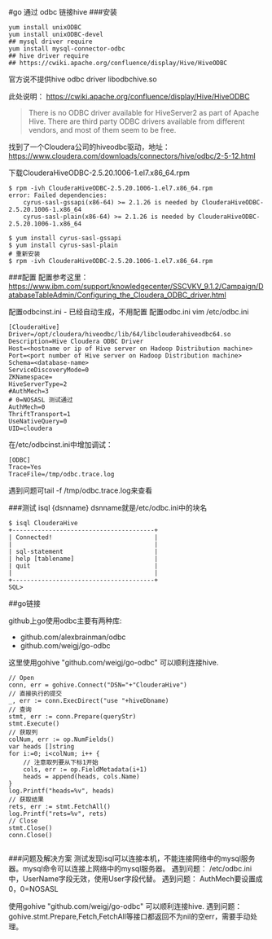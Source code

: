 #go 通过 odbc 链接hive
###安装
```
yum install unixODBC
yum install unixODBC-devel
## mysql driver require
yum install mysql-connector-odbc
## hive driver require
## https://cwiki.apache.org/confluence/display/Hive/HiveODBC
```
官方说不提供hive odbc driver libodbchive.so

此处说明： https://cwiki.apache.org/confluence/display/Hive/HiveODBC
> There is no ODBC driver available for HiveServer2 as part of Apache Hive. There are third party ODBC drivers available from different vendors, and most of them seem to be free.

找到了一个Cloudera公司的hiveodbc驱动，地址：
https://www.cloudera.com/downloads/connectors/hive/odbc/2-5-12.html

下载ClouderaHiveODBC-2.5.20.1006-1.el7.x86_64.rpm
```
$ rpm -ivh ClouderaHiveODBC-2.5.20.1006-1.el7.x86_64.rpm
error: Failed dependencies:
    cyrus-sasl-gssapi(x86-64) >= 2.1.26 is needed by ClouderaHiveODBC-2.5.20.1006-1.x86_64
    cyrus-sasl-plain(x86-64) >= 2.1.26 is needed by ClouderaHiveODBC-2.5.20.1006-1.x86_64

$ yum install cyrus-sasl-gssapi
$ yum install cyrus-sasl-plain
# 重新安装
$ rpm -ivh ClouderaHiveODBC-2.5.20.1006-1.el7.x86_64.rpm

```
###配置
配置参考这里：
https://www.ibm.com/support/knowledgecenter/SSCVKV_9.1.2/Campaign/DatabaseTableAdmin/Configuring_the_Cloudera_ODBC_driver.html

配置odbcinst.ini - 已经自动生成，不用配置
配置odbc.ini
vim /etc/odbc.ini
```
[ClouderaHive]
Driver=/opt/cloudera/hiveodbc/lib/64/libclouderahiveodbc64.so
Description=Hive Cloudera ODBC Driver
Host=<hostname or ip of Hive server on Hadoop Distribution machine> 
Port=<port number of Hive server on Hadoop Distribution machine> 
Schema=<database-name>
ServiceDiscoveryMode=0
ZKNamespace=
HiveServerType=2
#AuthMech=3
# 0=NOSASL 测试通过
AuthMech=0
ThriftTransport=1
UseNativeQuery=0
UID=cloudera
```
在/etc/odbcinst.ini中增加调试：
```
[ODBC]
Trace=Yes
TraceFile=/tmp/odbc.trace.log
```
遇到问题可tail -f /tmp/odbc.trace.log来查看

###测试
isql {dsnname} 
dsnname就是/etc/odbc.ini中的块名
```
$ isql ClouderaHive
+---------------------------------------+
| Connected!                            |
|                                       |
| sql-statement                         |
| help [tablename]                      |
| quit                                  |
|                                       |
+---------------------------------------+
SQL>
```

##go链接

github上go使用odbc主要有两种库:
- github.com/alexbrainman/odbc
- github.com/weigj/go-odbc


这里使用gohive "github.com/weigj/go-odbc" 可以顺利连接hive.


```
// Open
conn, err = gohive.Connect("DSN="+"ClouderaHive")
// 直接执行的提交
_, err := conn.ExecDirect("use "+hiveDbname)
// 查询
stmt, err := conn.Prepare(queryStr)
stmt.Execute()
// 获取列
colNum, err := op.NumFields()
var heads []string
for i:=0; i<colNum; i++ {
    // 注意取列要从下标1开始
    cols, err := op.FieldMetadata(i+1)
    heads = append(heads, cols.Name)
}
log.Printf("heads=%v", heads)
// 获取结果
rets, err := stmt.FetchAll()
log.Printf("rets=%v", rets)
// Close
stmt.Close()
conn.Close()


```

###问题及解决方案
测试发现isql可以连接本机，不能连接网络中的mysql服务器。mysql命令可以连接上网络中的mysql服务器。
遇到问题：
/etc/odbc.ini中，UserName字段无效，使用User字段代替。
遇到问题：
AuthMech要设置成0，0=NOSASL

使用gohive "github.com/weigj/go-odbc" 可以顺利连接hive.
遇到问题：
gohive.stmt.Prepare,Fetch,FetchAll等接口都返回不为nil的空err，需要手动处理。

